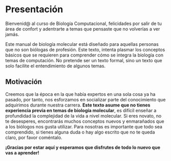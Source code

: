 # Presentación
Bienvenid@ al curso de Biología Computacional, felicidades por salir de tu área de confort y adentrarte a temas que pensaste que no volverías a ver jamás.

Este manual de biología molecular está diseñado para aquellas personas que no son biólogas de profesión. Este texto, intenta plasmar los conceptos básicos que se requieren para comprender cómo se integra la biología con temas de computación. No pretende ser un texto formal, sino un texto que solo facilite el entendimiento de algunos temas.


## Motivación

Creemos que la época en la que había expertos en una sola cosa ya ha pasado, por tanto, nos esforzamos en socializar parte del conocimiento que adquirimos durante nuestra carrera. **Este texto asume que no tienes experiencia previa en temas de biología molecular**, es difícil enseñar a profundidad la complejidad de la vida a nivel molecular. Si eres novato, no te desesperes, encontrarás muchos conceptos nuevos y enmarañados que a los biólogos nos gusta utilizar. Para nosotras es importante que todo sea comprendido, si tienes alguna duda o hay algo escrito que no te queda claro, por favor coméntalo.
<br>

**¡Gracias por estar aquí y esperamos que disfrutes de todo lo nuevo que vas a aprender!**
